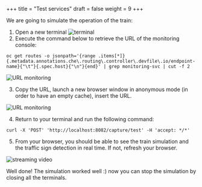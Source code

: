 +++
title = "Test services"
draft = false
weight = 9
+++

We are going to simulate the operation of the train:
1. Open a new terminal
![terminal](/images/dev-section/new-terminal-bash.png)
2. Execute the command below to retrieve the URL of the monitoring console:  
```
oc get routes -o jsonpath='{range .items[*]}{.metadata.annotations.che\.routing\.controller\.devfile\.io/endpoint-name}{"\t"}{.spec.host}{"\n"}{end}' | grep monitoring-svc | cut -f 2
```
![URL monitoring](/images/dev-section/get-url-monitoring.png)

3. Copy the URL, launch a new browser window in anonymous mode (in order to have an empty cache), insert the URL.

![URL monitoring](/images/dev-section/monitoring-console.png)

4. Return to your terminal and run the following command:
```
curl -X 'POST' 'http://localhost:8082/capture/test' -H 'accept: */*'
```


5. From your browser, you should be able to see the train simulation and the traffic sign detection in real time. If not, refresh your browser.

![streaming video](/images/dev-section/streaming-video.png)

Well done! The simulation worked well :) now you can stop the simulation by closing all the terminals.